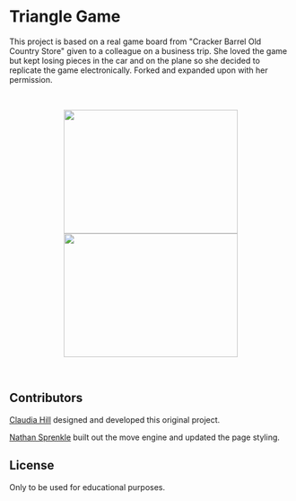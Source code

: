 # Triangle Game

This project is based on a real game board from "Cracker Barrel Old Country Store" given to a colleague on a business trip.  She loved the game but kept losing pieces in the car and on the plane so she decided to replicate the game electronically.  Forked and expanded upon with her permission.
</p>
</p>
</br>
 
<p align="center">
 <kbd><img width="310" height="220" src="readme_assets/real_game.png"></kbd>
 <kbd><img width="310" height="220" src="readme_assets/triangle_game.png"></kbd>
</p>
</br>


## Contributors

[Claudia Hill](https://github.com/hillc255) designed and developed this original project.

[Nathan Sprenkle](https://github.com/nsprenkle) built out the move engine and updated the page styling.

## License

Only to be used for educational purposes.
